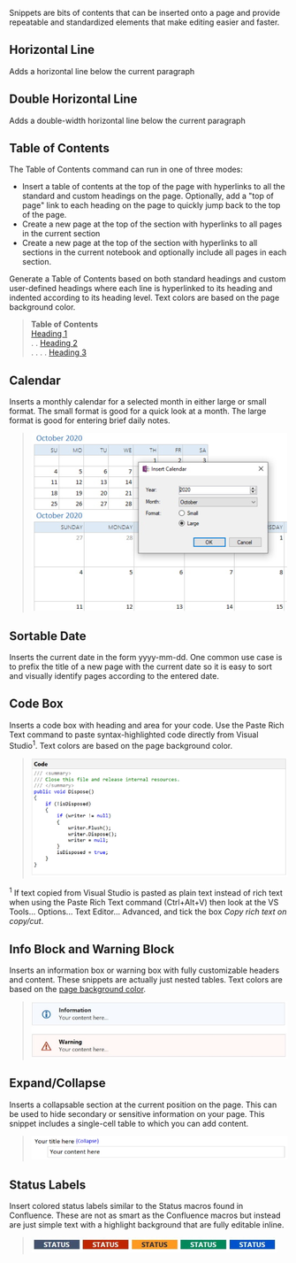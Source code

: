Snippets are bits of contents that can be inserted onto a page and provide repeatable and standardized elements that make editing easier and faster.

## Horizontal Line
Adds a horizontal line below the current paragraph

## Double Horizontal Line
Adds a double-width horizontal line below the current paragraph

## Table of Contents
The Table of Contents command can run in one of three modes:

* Insert a table of contents at the top of the page with hyperlinks to all the standard and custom
  headings on the page. Optionally, add a "top of page" link to each heading on the page to quickly
  jump back to the top of the page.
* Create a new page at the top of the section with hyperlinks to all pages in the current section
* Create a new page at the top of the section with hyperlinks to all sections in the current
  notebook and optionally include all pages in each section. 

Generate a Table of Contents based on both standard headings and custom user-defined headings
where each line is hyperlinked to its heading and indented according to its heading level.
Text colors are based on the page background color.

> **Table of Contents**  
> [Heading 1](#exampToc)  
> . . [Heading 2](#exampToc)  
> . . . . [Heading 3](#exampToc)

## Calendar
Inserts a monthly calendar for a selected month in either large or small format. The small
format is good for a quick look at a month. The large format is good for entering brief
daily notes.

> ![Insert Calendar](images/Calendar.jpg)

## Sortable Date
Inserts the current date in the form yyyy-mm-dd. One common use case is to prefix the title of a new page
with the current date so it is easy to sort and visually identify pages according to the entered date.

## Code Box
Inserts a code box with heading and area for your code. Use the Paste Rich Text command
to paste syntax-highlighted code directly from Visual Studio<sup>1</sup>.
Text colors are based on the page background color.

> ![Code Box](images/CodeBox.jpg)

<sup>1</sup> If text copied from Visual Studio is pasted as plain text instead of rich text
when using the Paste Rich Text command (Ctrl+Alt+V) then look at the VS Tools... Options...
Text Editor... Advanced, and tick the box *Copy rich text on copy/cut*.

## Info Block and Warning Block
Inserts an information box or warning box with fully customizable headers and content.
These snippets are actually just nested tables. Text colors are based on the [page background
color](#dark).

> ![Info Box  es](images/InfoBoxes.jpg)

## Expand/Collapse
Inserts a collapsable section at the current position on the page. This can be used to hide
secondary or sensitive information on your page. This snippet includes a single-cell table
to which you can add content.

> ![Collapsable Section](images/Expand.jpg)

## Status Labels

Insert colored status labels similar to the Status macros found in Confluence. These
are not as smart as the Confluence macros but instead are just simple text with a highlight
background that are fully editable inline.

> ![Status Labels](images/StatusLabels.jpg)
